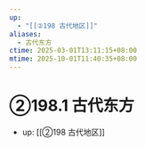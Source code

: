 ```yaml
---
up:
  - "[[②198 古代地区]]"
aliases:
  - 古代东方
ctime: 2025-03-01T13:11:15+08:00
mtime: 2025-10-01T11:40:35+08:00
---
```


# ②198.1 古代东方

- up: [[②198 古代地区]]
